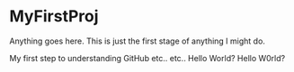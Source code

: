 # MyFirstProj
Anything goes here. This is just the first stage of anything I might do.


My first step to understanding GitHub etc.. etc..
Hello World?
Hello W0rld?
